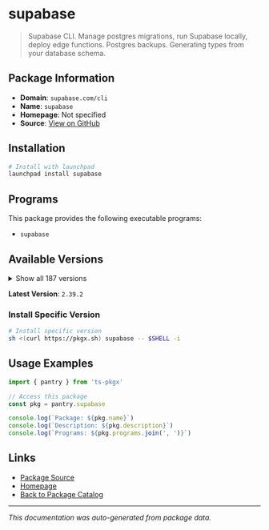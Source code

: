 # supabase

> Supabase CLI. Manage postgres migrations, run Supabase locally, deploy edge functions. Postgres backups. Generating types from your database schema.

## Package Information

- **Domain**: `supabase.com/cli`
- **Name**: `supabase`
- **Homepage**: Not specified
- **Source**: [View on GitHub](https://github.com/pkgxdev/pantry/tree/main/projects/supabase.com/cli/package.yml)

## Installation

```bash
# Install with launchpad
launchpad install supabase
```

## Programs

This package provides the following executable programs:

- `supabase`

## Available Versions

<details>
<summary>Show all 187 versions</summary>

- `2.39.2`, `2.34.3`, `2.33.9`, `2.33.7`, `2.33.5`
- `2.33.4`, `2.33.3`, `2.31.8`, `2.31.7`, `2.31.4`
- `2.30.4`, `2.26.9`, `2.24.3`, `2.23.4`, `2.22.12`
- `2.22.6`, `2.22.4`, `2.20.12`, `2.20.5`, `2.20.3`
- `2.19.7`, `2.19.6`, `2.19.5`, `2.15.8`, `2.12.1`
- `2.12.0`, `2.9.6`, `2.6.8`, `2.2.1`, `2.1.1`
- `2.0.0`, `1.226.3`, `1.223.10`, `1.223.7`, `1.219.2`
- `1.219.0`, `1.215.0`, `1.207.9`, `1.207.8`, `1.204.3`
- `1.203.0`, `1.200.3`, `1.192.5`, `1.191.3`, `1.190.0`
- `1.188.4`, `1.187.10`, `1.187.8`, `1.187.3`, `1.183.5`
- `1.178.2`, `1.176.10`, `1.176.9`, `1.176.4`, `1.176.2`
- `1.172.2`, `1.169.8`, `1.169.6`, `1.167.4`, `1.165.0`
- `1.164.1`, `1.163.6`, `1.163.2`, `1.162.4`, `1.161.0`
- `1.159.1`, `1.157.2`, `1.157.1`, `1.153.4`, `1.153.1`
- `1.151.1`, `1.150.0`, `1.149.4`, `1.148.6`, `1.145.4`
- `1.145.2`, `1.142.2`, `1.142.1`, `1.138.1`, `1.138.0`
- `1.137.3`, `1.137.2`, `1.137.1`, `1.137.0`, `1.136.3`
- `1.136.2`, `1.136.1`, `1.136.0`, `1.135.0`, `1.134.8`
- `1.134.6`, `1.134.5`, `1.134.4`, `1.134.3`, `1.134.2`
- `1.134.1`, `1.134.0`, `1.133.3`, `1.133.2`, `1.133.1`
- `1.133.0`, `1.132.1`, `1.132.0`, `1.131.5`, `1.131.4`
- `1.131.3`, `1.131.2`, `1.131.1`, `1.131.0`, `1.130.0`
- `1.129.3`, `1.129.2`, `1.129.1`, `1.129.0`, `1.128.1`
- `1.128.0`, `1.127.4`, `1.127.3`, `1.127.2`, `1.127.1`
- `1.127.0`, `1.126.2`, `1.126.1`, `1.126.0`, `1.125.0`
- `1.124.2`, `1.124.1`, `1.124.0`, `1.123.6`, `1.123.5`
- `1.123.4`, `1.123.3`, `1.123.2`, `1.123.1`, `1.123.0`
- `1.122.0`, `1.121.1`, `1.121.0`, `1.120.0`, `1.119.1`
- `1.119.0`, `1.118.2`, `1.118.1`, `1.118.0`, `1.117.1`
- `1.117.0`, `1.116.1`, `1.116.0`, `1.115.5`, `1.115.4`
- `1.115.3`, `1.115.2`, `1.115.1`, `1.115.0`, `1.114.1`
- `1.114.0`, `1.113.3`, `1.113.2`, `1.113.1`, `1.113.0`
- `1.112.2`, `1.112.1`, `1.112.0`, `1.111.4`, `1.111.3`
- `1.111.2`, `1.111.1`, `1.111.0`, `1.110.3`, `1.110.2`
- `1.110.1`, `1.110.0`, `1.109.1`, `1.109.0`, `1.108.4`
- `1.108.3`, `1.108.2`, `1.108.1`, `1.108.0`, `1.107.1`
- `1.107.0`, `1.106.1`, `1.106.0`, `1.105.0`, `1.104.2`
- `1.104.1`, `1.104.0`

</details>

**Latest Version**: `2.39.2`

### Install Specific Version

```bash
# Install specific version
sh <(curl https://pkgx.sh) supabase -- $SHELL -i
```

## Usage Examples

```typescript
import { pantry } from 'ts-pkgx'

// Access this package
const pkg = pantry.supabase

console.log(`Package: ${pkg.name}`)
console.log(`Description: ${pkg.description}`)
console.log(`Programs: ${pkg.programs.join(', ')}`)
```

## Links

- [Package Source](https://github.com/pkgxdev/pantry/tree/main/projects/supabase.com/cli/package.yml)
- [Homepage](#)
- [Back to Package Catalog](../../../package-catalog.md)

---

*This documentation was auto-generated from package data.*
